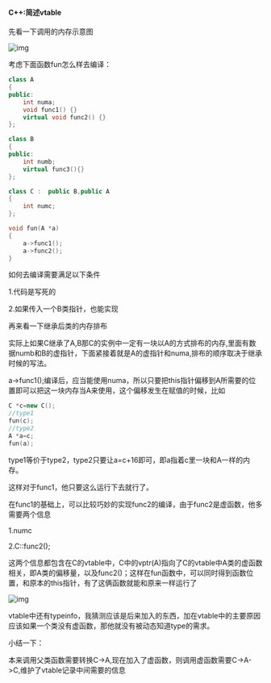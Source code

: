 #### C++:简述vtable



先看一下调用的内存示意图

![img](https://img-blog.csdnimg.cn/img_convert/92a626616737e8b4a1a80af0f6c1b7cb.png)



考虑下面函数fun怎么样去编译：

```c++
class A
{
public:
    int numa;
    void func1() {}
    virtual void func2() {}
};

class B
{
public:
    int numb;
    virtual func3(){}
};

class C :  public B,public A
{
    int numc;
};

void fun(A *a)
{
    a->func1();
    a->func2();
}
```

如何去编译需要满足以下条件

1.代码是写死的

2.如果传入一个B类指针，也能实现

再来看一下继承后类的内存排布

实际上如果C继承了A,B那C的实例中一定有一块以A的方式排布的内存,里面有数据numb和B的虚指针，下面紧接着就是A的虚指针和numa,排布的顺序取决于继承时候的写法。

a->func1();编译后，应当能使用numa，所以只要把this指针偏移到A所需要的位置即可以把这一块内存当A来使用，这个偏移发生在赋值的时候，比如

```c++
C *c=new C();
//type1
fun(c);
//type2
A *a=c;
fun(a);
```

type1等价于type2，type2只要让a=c+16即可，即a指着c里一块和A一样的内存。

这样对于func1，他只要这么运行下去就行了。

在func1的基础上，可以比较巧妙的实现func2的编译，由于func2是虚函数，他多需要两个信息

1.numc

2.C::func2();

这两个信息都包含在C的vtable中，C中的vptr(A)指向了C的vtable中A类的虚函数相关，即A类的偏移量，以及func2()；这样在fun函数中，可以同时得到函数位置，和原本的this指针，有了这俩函数就能和原来一样运行了

![img](https://img-blog.csdnimg.cn/img_convert/8b1dcb79e33b35a7d2a22703e851c368.png)

vtable中还有typeinfo，我猜测应该是后来加入的东西，加在vtable中的主要原因应该如果一个类没有虚函数，那他就没有被动态知道type的需求。

小结一下：

本来调用父类函数需要转换C->A,现在加入了虚函数，则调用虚函数需要C->A->C,维护了vtable记录中间需要的信息
